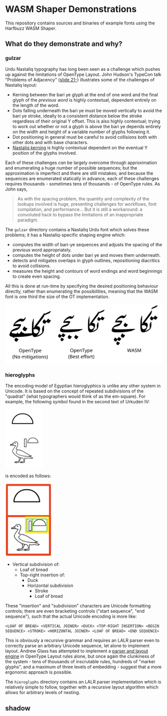 # WASM Shaper Demonstrations

This repository contains sources and binaries of example fonts using the Harfbuzz WASM Shaper.

## What do they demonstrate and why?

### gulzar

Urdu Nastaliq typography has long been seen as a challenge which pushes up against the limitations of OpenType Layout. John Hudson's TypeCon talk "Problems of Adjacency" ([slide 21-](http://tiro.com/John/TypeCon2014_Hudson_DECK.pdf#page=21)) illustrates some of the challenges of Nastaliq layout:

* Kerning between the bari ye glyph at the end of one word and the final glyph of the *previous word* is highly contextual, dependent entirely on the length of the word.
* Dots falling underneath the bari ye must be moved vertically to avoid the bari ye stroke, ideally to a consistent distance below the stroke regardless of their original Y offset. This is also highly contextual; trying to work out whether or not a glyph is above the bari ye depends entirely on the width and height of a variable number of glyphs following it.
* Dot positioning in general must be careful to avoid collisions both with other dots and with base characters.
* [Nastaliq kerning](https://simoncozens.github.io/nastaliq-autokerning/) is highly contextual dependent on the eventual Y position of the glyphs involved.

Each of these challenges *can* be largely overcome through approximation and enumerating a huge number of possible sequences; but the approximation is imperfect and there are still mistakes; and because the sequences are enumerated statically in advance, each of these challenges requires thousands - sometimes tens of thousands - of OpenType rules. As John says,

> As with the spacing problem, the quantity
and complexity of the lookups involved is huge, presenting challenges for workflows, font compilation, and performance...  But it is still a workaround: a convoluted hack to bypass the limitations of an inappropriate paradigm.

The `gulzar` directory contains a Nastaliq Urdu font which solves these problems; it has a Nastaliq-specific shaping engine which:

* computes the width of bari-ye sequences and adjusts the spacing of the previous word appropriately.
* computes the height of dots under bari ye and moves them underneath.
* detects and mitigates overlaps in glyph outlines, repositioning diacritics to avoid collisions.
* measures the height and contours of word endings and word beginnings to create even spacing.

All this is done at run-time by specifying the desired positioning behaviour directly, rather than enumerating the possibilities, meaning that the WASM font is one third the size of the OT implementation.

![](gulzar/comparison.png)

### hieroglyphs

The encoding model of Egyptian hieroglyphics is unlike any other system in Unicode. It is based on the concept of repeated subdivisions of the "quadrat" (what typographers would think of as the em-square). For example, the following symbol found in the second text of Urkuden IV:

![](hieroglyphs/example.png)

is encoded as follows:

![](hieroglyphs/example2.png)

* Vertical subdivision of:
    - Loaf of bread
    - Top-right insertion of:
        + Duck
        + Horizontal subdivision
            * Stroke
            * Loaf of bread

These "insertion" and "subdivision" characters are Unicode formatting controls; there are even bracketing controls ("start sequence", "end sequence"), such that the actual Unicode encoding is more like:

```
<LOAF OF BREAD> <VERTICAL JOINER> <DUCK> <TOP-RIGHT INSERTION> <BEGIN SEQUENCE> <STROKE> <HORIZONTAL JOINER> <LOAF OF BREAD> <END SEQUENCE>
```

This is obviously a recursive grammar and requires an LALR parser even to correctly parse an arbitrary Unicode sequence, let alone to implement layout. Andrew Glass has attempted to implement a [parser and layout engine](https://github.com/microsoft/font-tools/tree/main/EgyptianOpenType) in OpenType Layout rules alone, but once again the clunkiness of the system - tens of thousands of inscrutable rules, hundreds of "marker glyphs", and a maximum of three levels of embedding - suggest that a more ergonomic approach is possible.

The `hieroglyphs` directory contains an LALR parser implementation which is relatively simple to follow, together with a recursive layout algorithm which allows for arbitrary levels of nesting.

## shadow
